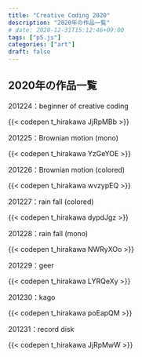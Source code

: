 ```yaml
---
title: "Creative Coding 2020"
description: "2020年の作品一覧"
# date: 2020-12-31T15:12:46+09:00
tags: ["p5.js"]
categories: ["art"]
draft: false
---
```

## 2020年の作品一覧

201224：beginner of creative coding

{{< codepen t_hirakawa JjRpMBb >}}

201225：Brownian motion (mono)

{{< codepen t_hirakawa YzGeYOE >}}

201226：Brownian motion (colored)

{{< codepen t_hirakawa wvzypEQ >}}

201227：rain fall (colored)

{{< codepen t_hirakawa dypdJgz >}}

201228：rain fall (mono)

{{< codepen t_hirakawa NWRyXOo >}}

201229：geer

{{< codepen t_hirakawa LYRQeXy >}}

201230：kago

{{< codepen t_hirakawa poEapQM >}}

201231：record disk

{{< codepen t_hirakawa JjRpMwW >}}